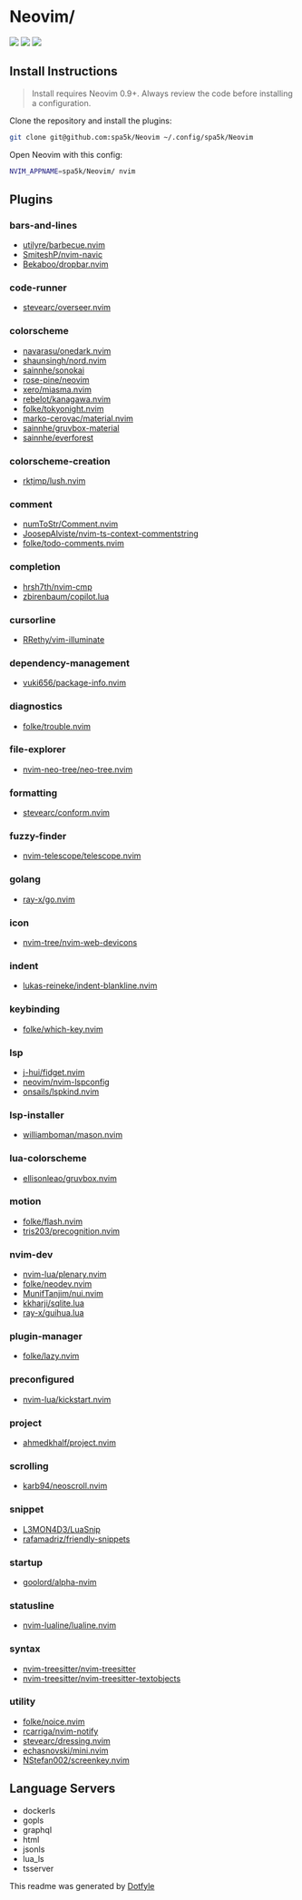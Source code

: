 # Neovim/

<a href="https://dotfyle.com/spa5k/neovim"><img src="https://dotfyle.com/spa5k/neovim/badges/plugins?style=flat" /></a>
<a href="https://dotfyle.com/spa5k/neovim"><img src="https://dotfyle.com/spa5k/neovim/badges/leaderkey?style=flat" /></a>
<a href="https://dotfyle.com/spa5k/neovim"><img src="https://dotfyle.com/spa5k/neovim/badges/plugin-manager?style=flat" /></a>


## Install Instructions

 > Install requires Neovim 0.9+. Always review the code before installing a configuration.

Clone the repository and install the plugins:

```sh
git clone git@github.com:spa5k/Neovim ~/.config/spa5k/Neovim
```

Open Neovim with this config:

```sh
NVIM_APPNAME=spa5k/Neovim/ nvim
```

## Plugins

### bars-and-lines

+ [utilyre/barbecue.nvim](https://dotfyle.com/plugins/utilyre/barbecue.nvim)
+ [SmiteshP/nvim-navic](https://dotfyle.com/plugins/SmiteshP/nvim-navic)
+ [Bekaboo/dropbar.nvim](https://dotfyle.com/plugins/Bekaboo/dropbar.nvim)
### code-runner

+ [stevearc/overseer.nvim](https://dotfyle.com/plugins/stevearc/overseer.nvim)
### colorscheme

+ [navarasu/onedark.nvim](https://dotfyle.com/plugins/navarasu/onedark.nvim)
+ [shaunsingh/nord.nvim](https://dotfyle.com/plugins/shaunsingh/nord.nvim)
+ [sainnhe/sonokai](https://dotfyle.com/plugins/sainnhe/sonokai)
+ [rose-pine/neovim](https://dotfyle.com/plugins/rose-pine/neovim)
+ [xero/miasma.nvim](https://dotfyle.com/plugins/xero/miasma.nvim)
+ [rebelot/kanagawa.nvim](https://dotfyle.com/plugins/rebelot/kanagawa.nvim)
+ [folke/tokyonight.nvim](https://dotfyle.com/plugins/folke/tokyonight.nvim)
+ [marko-cerovac/material.nvim](https://dotfyle.com/plugins/marko-cerovac/material.nvim)
+ [sainnhe/gruvbox-material](https://dotfyle.com/plugins/sainnhe/gruvbox-material)
+ [sainnhe/everforest](https://dotfyle.com/plugins/sainnhe/everforest)
### colorscheme-creation

+ [rktjmp/lush.nvim](https://dotfyle.com/plugins/rktjmp/lush.nvim)
### comment

+ [numToStr/Comment.nvim](https://dotfyle.com/plugins/numToStr/Comment.nvim)
+ [JoosepAlviste/nvim-ts-context-commentstring](https://dotfyle.com/plugins/JoosepAlviste/nvim-ts-context-commentstring)
+ [folke/todo-comments.nvim](https://dotfyle.com/plugins/folke/todo-comments.nvim)
### completion

+ [hrsh7th/nvim-cmp](https://dotfyle.com/plugins/hrsh7th/nvim-cmp)
+ [zbirenbaum/copilot.lua](https://dotfyle.com/plugins/zbirenbaum/copilot.lua)
### cursorline

+ [RRethy/vim-illuminate](https://dotfyle.com/plugins/RRethy/vim-illuminate)
### dependency-management

+ [vuki656/package-info.nvim](https://dotfyle.com/plugins/vuki656/package-info.nvim)
### diagnostics

+ [folke/trouble.nvim](https://dotfyle.com/plugins/folke/trouble.nvim)
### file-explorer

+ [nvim-neo-tree/neo-tree.nvim](https://dotfyle.com/plugins/nvim-neo-tree/neo-tree.nvim)
### formatting

+ [stevearc/conform.nvim](https://dotfyle.com/plugins/stevearc/conform.nvim)
### fuzzy-finder

+ [nvim-telescope/telescope.nvim](https://dotfyle.com/plugins/nvim-telescope/telescope.nvim)
### golang

+ [ray-x/go.nvim](https://dotfyle.com/plugins/ray-x/go.nvim)
### icon

+ [nvim-tree/nvim-web-devicons](https://dotfyle.com/plugins/nvim-tree/nvim-web-devicons)
### indent

+ [lukas-reineke/indent-blankline.nvim](https://dotfyle.com/plugins/lukas-reineke/indent-blankline.nvim)
### keybinding

+ [folke/which-key.nvim](https://dotfyle.com/plugins/folke/which-key.nvim)
### lsp

+ [j-hui/fidget.nvim](https://dotfyle.com/plugins/j-hui/fidget.nvim)
+ [neovim/nvim-lspconfig](https://dotfyle.com/plugins/neovim/nvim-lspconfig)
+ [onsails/lspkind.nvim](https://dotfyle.com/plugins/onsails/lspkind.nvim)
### lsp-installer

+ [williamboman/mason.nvim](https://dotfyle.com/plugins/williamboman/mason.nvim)
### lua-colorscheme

+ [ellisonleao/gruvbox.nvim](https://dotfyle.com/plugins/ellisonleao/gruvbox.nvim)
### motion

+ [folke/flash.nvim](https://dotfyle.com/plugins/folke/flash.nvim)
+ [tris203/precognition.nvim](https://dotfyle.com/plugins/tris203/precognition.nvim)
### nvim-dev

+ [nvim-lua/plenary.nvim](https://dotfyle.com/plugins/nvim-lua/plenary.nvim)
+ [folke/neodev.nvim](https://dotfyle.com/plugins/folke/neodev.nvim)
+ [MunifTanjim/nui.nvim](https://dotfyle.com/plugins/MunifTanjim/nui.nvim)
+ [kkharji/sqlite.lua](https://dotfyle.com/plugins/kkharji/sqlite.lua)
+ [ray-x/guihua.lua](https://dotfyle.com/plugins/ray-x/guihua.lua)
### plugin-manager

+ [folke/lazy.nvim](https://dotfyle.com/plugins/folke/lazy.nvim)
### preconfigured

+ [nvim-lua/kickstart.nvim](https://dotfyle.com/plugins/nvim-lua/kickstart.nvim)
### project

+ [ahmedkhalf/project.nvim](https://dotfyle.com/plugins/ahmedkhalf/project.nvim)
### scrolling

+ [karb94/neoscroll.nvim](https://dotfyle.com/plugins/karb94/neoscroll.nvim)
### snippet

+ [L3MON4D3/LuaSnip](https://dotfyle.com/plugins/L3MON4D3/LuaSnip)
+ [rafamadriz/friendly-snippets](https://dotfyle.com/plugins/rafamadriz/friendly-snippets)
### startup

+ [goolord/alpha-nvim](https://dotfyle.com/plugins/goolord/alpha-nvim)
### statusline

+ [nvim-lualine/lualine.nvim](https://dotfyle.com/plugins/nvim-lualine/lualine.nvim)
### syntax

+ [nvim-treesitter/nvim-treesitter](https://dotfyle.com/plugins/nvim-treesitter/nvim-treesitter)
+ [nvim-treesitter/nvim-treesitter-textobjects](https://dotfyle.com/plugins/nvim-treesitter/nvim-treesitter-textobjects)
### utility

+ [folke/noice.nvim](https://dotfyle.com/plugins/folke/noice.nvim)
+ [rcarriga/nvim-notify](https://dotfyle.com/plugins/rcarriga/nvim-notify)
+ [stevearc/dressing.nvim](https://dotfyle.com/plugins/stevearc/dressing.nvim)
+ [echasnovski/mini.nvim](https://dotfyle.com/plugins/echasnovski/mini.nvim)
+ [NStefan002/screenkey.nvim](https://dotfyle.com/plugins/NStefan002/screenkey.nvim)
## Language Servers

+ dockerls
+ gopls
+ graphql
+ html
+ jsonls
+ lua_ls
+ tsserver


 This readme was generated by [Dotfyle](https://dotfyle.com)
